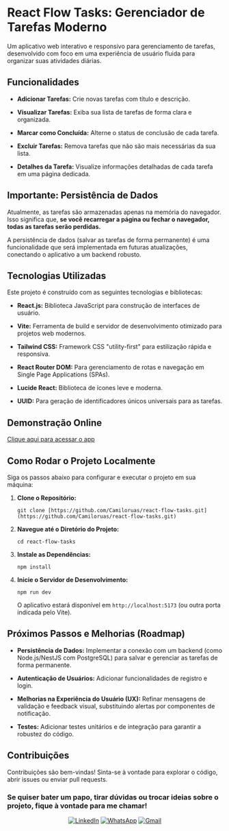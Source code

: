 #  React Flow Tasks: Gerenciador de Tarefas Moderno

Um aplicativo web interativo e responsivo para gerenciamento de tarefas, desenvolvido com foco em uma experiência de usuário fluida para organizar suas atividades diárias.

##  Funcionalidades

* **Adicionar Tarefas:** Crie novas tarefas com título e descrição.

* **Visualizar Tarefas:** Exiba sua lista de tarefas de forma clara e organizada.

* **Marcar como Concluída:** Alterne o status de conclusão de cada tarefa.

* **Excluir Tarefas:** Remova tarefas que não são mais necessárias da sua lista.

* **Detalhes da Tarefa:** Visualize informações detalhadas de cada tarefa em uma página dedicada.

##  Importante: Persistência de Dados

Atualmente, as tarefas são armazenadas apenas na memória do navegador. Isso significa que, **se você recarregar a página ou fechar o navegador, todas as tarefas serão perdidas.**

A persistência de dados (salvar as tarefas de forma permanente) é uma funcionalidade que será implementada em futuras atualizações, conectando o aplicativo a um backend robusto.

##  Tecnologias Utilizadas

Este projeto é construído com as seguintes tecnologias e bibliotecas:

* **React.js:** Biblioteca JavaScript para construção de interfaces de usuário.

* **Vite:** Ferramenta de build e servidor de desenvolvimento otimizado para projetos web modernos.

* **Tailwind CSS:** Framework CSS "utility-first" para estilização rápida e responsiva.

* **React Router DOM:** Para gerenciamento de rotas e navegação em Single Page Applications (SPAs).

* **Lucide React:** Biblioteca de ícones leve e moderna.

* **UUID:** Para geração de identificadores únicos universais para as tarefas.

##  Demonstração Online

[Clique aqui para acessar o app](https://react-flow-tasks-git-main-camilos-projects-0cde7ca6.vercel.app/)

##  Como Rodar o Projeto Localmente

Siga os passos abaixo para configurar e executar o projeto em sua máquina:

1. **Clone o Repositório:**

   ```
   git clone [https://github.com/Camiloruas/react-flow-tasks.git](https://github.com/Camiloruas/react-flow-tasks.git)
   ```

2. **Navegue até o Diretório do Projeto:**

   ```
   cd react-flow-tasks
   ```

3. **Instale as Dependências:**

   ```
   npm install
   ```

4. **Inicie o Servidor de Desenvolvimento:**

   ```
   npm run dev
   ```

   O aplicativo estará disponível em `http://localhost:5173` (ou outra porta indicada pelo Vite).

##  Próximos Passos e Melhorias (Roadmap)

* **Persistência de Dados:** Implementar a conexão com um backend (como Node.js/NestJS com PostgreSQL) para salvar e gerenciar as tarefas de forma permanente.

* **Autenticação de Usuários:** Adicionar funcionalidades de registro e login.

* **Melhorias na Experiência do Usuário (UX):** Refinar mensagens de validação e feedback visual, substituindo alertas por componentes de notificação.

* **Testes:** Adicionar testes unitários e de integração para garantir a robustez do código.

##  Contribuições

Contribuições são bem-vindas! Sinta-se à vontade para explorar o código, abrir issues ou enviar pull requests.

### Se quiser bater um papo, tirar dúvidas ou trocar ideias sobre o projeto, fique à vontade para me chamar!

<div align="center">

[![LinkedIn](https://img.shields.io/badge/LinkedIn-Camilo%20Ruas-blue?style=for-the-badge&logo=linkedin)](https://www.linkedin.com/in/camilo-ruas-3a2a6425/)
[![WhatsApp](https://img.shields.io/badge/WhatsApp-25D366?style=for-the-badge&logo=whatsapp&logoColor=white&width=120)](https://wa.me/5579998448030)
[![Gmail](https://img.shields.io/badge/Gmail-EA4335?style=for-the-badge&logo=gmail&logoColor=white)](mailto:miloruas@gmail.com)

</div>
